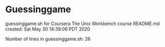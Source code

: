 # Guessinggame
guessinggame.sh for Coursera The Unix Workbench course
README.md created: Sat May 30 14:39:06 PDT 2020

Number of lines in guessinggame.sh: 26
